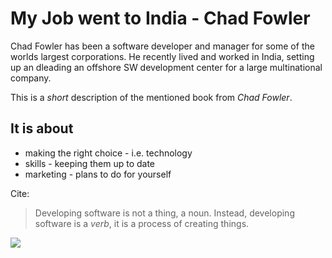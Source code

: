 # My Job went to India - Chad Fowler

Chad Fowler has been a software developer and manager for some of the worlds largest corporations.
He recently lived and worked in India, setting up an dleading an offshore SW development center for a large
multinational company.

This is a *short* description of the mentioned book from _Chad Fowler_.

## It is about

* making the right choice - i.e. technology
* skills - keeping them up to date
* marketing - plans to do for yourself

Cite:
> Developing software is not a thing, a noun. Instead, developing software is a *verb*, it is a process of
> creating things.

<img src="https://miro.medium.com/max/3150/0*NhPUcO-FwcOGbu-X.jpeg"/>